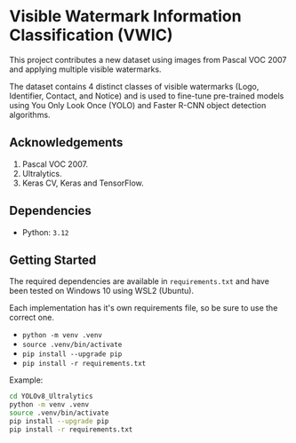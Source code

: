 # Visible Watermark Information Classification (VWIC)

This project contributes a new dataset using images from Pascal VOC 2007 and applying multiple visible watermarks.

The dataset contains 4 distinct classes of visible watermarks (Logo, Identifier, Contact, and Notice) and is used
to fine-tune pre-trained models using You Only Look Once (YOLO) and Faster R-CNN object detection algorithms.

## Acknowledgements

1. Pascal VOC 2007.
2. Ultralytics.
3. Keras CV, Keras and TensorFlow.

## Dependencies

* Python: `3.12`

## Getting Started

The required dependencies are available in `requirements.txt` and have been tested on Windows 10 using WSL2 (Ubuntu).

Each implementation has it's own requirements file, so be sure to use the correct one.

* `python -m venv .venv`
* `source .venv/bin/activate`
* `pip install --upgrade pip`
* `pip install -r requirements.txt`

Example: 

```bash
cd YOLOv8_Ultralytics
python -m venv .venv
source .venv/bin/activate
pip install --upgrade pip
pip install -r requirements.txt
```
